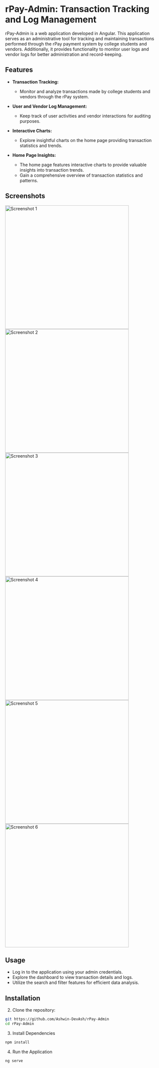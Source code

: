 # rPay-Admin: Transaction Tracking and Log Management

rPay-Admin is a web application developed in Angular. This application serves as an administrative tool for tracking and maintaining transactions performed through the rPay payment system by college students and vendors. Additionally, it provides functionality to monitor user logs and vendor logs for better administration and record-keeping.

## Features

- **Transaction Tracking:**
  - Monitor and analyze transactions made by college students and vendors through the rPay system.

- **User and Vendor Log Management:**
  - Keep track of user activities and vendor interactions for auditing purposes.

- **Interactive Charts:**
  - Explore insightful charts on the home page providing transaction statistics and trends.

- **Home Page Insights:**
  - The home page features interactive charts to provide valuable insights into transaction trends.
  - Gain a comprehensive overview of transaction statistics and patterns.
 
## Screenshots
  <p align="left">
    <img src="https://i.postimg.cc/8Cn8hTv3/Screenshot-2024-01-01-124906.png" width="400" alt="Screenshot 1"/>
    <img src="https://i.postimg.cc/jd6GMHNy/Screenshot-2024-01-01-124723.png" width="400" alt="Screenshot 2"/>
    <img src="https://i.postimg.cc/28Nsdcqz/Screenshot-2024-01-01-124733.png" width="400" alt="Screenshot 3"/>
    <img src="https://i.postimg.cc/x8MWDHZD/Screenshot-2024-01-01-124803.png" width="400" alt="Screenshot 4"/>
    <img src="https://i.postimg.cc/3RPPc9nF/Screenshot-2024-01-01-124811.png" width="400" alt="Screenshot 5"/>
    <img src="https://i.postimg.cc/bYnXtcwC/Screenshot-2024-01-01-124822.png" width="400" alt="Screenshot 6"/>
  </p>

## Usage

- Log in to the application using your admin credentials.
- Explore the dashboard to view transaction details and logs.
- Utilize the search and filter features for efficient data analysis.

## Installation

2. Clone the repository:
```bash
git https://github.com/Ashwin-DevAsh/rPay-Admin
cd rPay-Admin
```

3. Install Dependencies
```bash
npm install
```

4. Run the Application
```bash
ng serve
```
